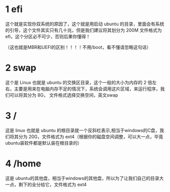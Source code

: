 # 1 efi

这个就是实现你双系统的原因了，这个就是用启动 ubuntu 的目录，里面会有系统的引导，这个文件其实只有几十兆，但是我们建议将其划分为 200M 文件格式为efi，这个分区必不可少，否则后果你懂得！

（这也就是MBR和UEFI的区别！！！！不用/boot，看不懂请忽略这句话）

# 2 swap

这个是 Linux 也就是 ubuntu 的交换区目录，这个一般的大小为内存的 2 倍左右，主要是用来在电脑内存不足的情况下，系统会调用这片区域，来运行程序，我们可以将其分为 8G， 文件格式选择交换空间，英文swap

# 3 /

这是 linux 也就是 ubuntu 的根目录就一个反斜杠表示,相当于windows的C盘，我们将其分为 20G，文件格式为 ext4（根据你的磁盘空间调整，可以大一点，毕竟ubuntu装软件都是默认装在根目录的）

# 4 /home

这是 ubuntu的其他盘，相当于windows的其他盘，所以为了让我们自己的目录大一点，剩下的全分给它，文件格式为 ext4